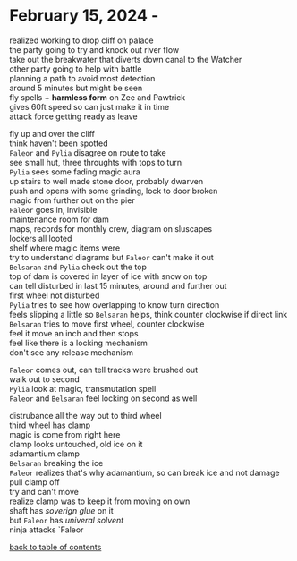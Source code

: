# February 15, 2024 - 

realized working to drop cliff on palace  
the party going to try and knock out river flow  
take out the breakwater that diverts down canal to the Watcher  
other party going to help with battle  
planning a path to avoid most detection  
around 5 minutes but might be seen  
fly spells + **harmless form** on Zee and Pawtrick  
gives 60ft speed so can just make it in time  
attack force getting ready as leave  

fly up and over the cliff  
think haven't been spotted  
`Faleor` and `Pylia` disagree on route to take  
see small hut, three throughts with tops to turn  
`Pylia` sees some fading magic aura  
up stairs to well made stone door, probably dwarven  
push and opens with some grinding, lock to door broken  
magic from further out on the pier  
`Faleor` goes in, invisible  
maintenance room for dam  
maps, records for monthly crew, diagram on sluscapes  
lockers all looted  
shelf where magic items were  
try to understand diagrams but `Faleor` can't make it out  
`Belsaran` and `Pylia` check out the top  
top of dam is covered in layer of ice with snow on top  
can tell disturbed in last 15 minutes, around and further out  
first wheel not disturbed  
`Pylia` tries to see how overlapping to know turn direction  
feels slipping a little so `Belsaran` helps, think counter clockwise if direct link  
`Belsaran` tries to move first wheel, counter clockwise  
feel it move an inch and then stops  
feel like there is a locking mechanism  
don't see any release mechanism  

`Faleor` comes out, can tell tracks were brushed out  
walk out to second  
`Pylia` look at magic, transmutation spell    
`Faleor` and `Belsaran` feel locking on second as well  

distrubance all the way out to third wheel  
third wheel has clamp  
magic is come from right here  
clamp looks untouched, old ice on it  
adamantium clamp  
`Belsaran` breaking the ice  
`Faleor` realizes that's why adamantium, so can break ice and not damage  
pull clamp off  
try and can't move  
realize clamp was to keep it from moving on own  
shaft has _soverign glue_ on it  
but `Faleor` has _univeral solvent_  
ninja attacks `Faleor  








[back to table of contents](/sessions/README.md)
